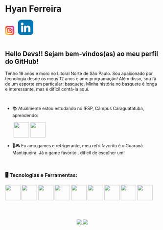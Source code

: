 </br>

# Hyan Ferreira

<div display="inline-blick">
<a href="https://instagram.com/hyanferreira27?igshid=MzMyNGUyNmU2YQ=="><img src="./instagram.png" alt="instagram" width="30"></a>‎ ‎ ‎ <a href="https://www.linkedin.com/in/hyan-ferreira-926b30225/"><img src="./linkedin.png" alt="linkedin"></a>
</div>

</br>

## Hello Devs!! Sejam bem-vindos(as) ao meu perfil do GitHub!
Tenho 19 anos e moro no Litoral Norte de São Paulo. Sou apaixonado por tecnologia desde os meus 12 anos e amo programação! Além disso, sou fã de um esporte em particular: basquete. Minha história no basquete é longa e interessante, mas é difícil contá-la aqui.

</br>

- 📚 Atualmente estou estudando no IFSP, Câmpus Caraguatatuba, aprendendo:

‎ ‎‎ ‎ ‎ ‎ ‎ ‎ <img src="https://cdn.jsdelivr.net/gh/devicons/devicon/icons/react/react-original.svg"  width="50px" height="50px"/> <img src="https://cdn.jsdelivr.net/gh/devicons/devicon/icons/nodejs/nodejs-original.svg" width="50px" height="50px"/>

- 🥤🎮 Eu amo games e refrigerante, meu refri favorito é o Guaraná Mantiqueira. Já o game favorito.. díficil de escolher um!

</br>

### 🖥️ Tecnologias e Ferramentas: 
<img src="https://cdn.jsdelivr.net/gh/devicons/devicon/icons/html5/html5-original.svg" width="50px" height="50px"/> <img src="https://cdn.jsdelivr.net/gh/devicons/devicon/icons/css3/css3-original.svg"  width="50px" height="50px"/> <img src="https://cdn.jsdelivr.net/gh/devicons/devicon/icons/python/python-original.svg"  width="50px" height="50px"/> <img src="https://cdn.jsdelivr.net/gh/devicons/devicon/icons/javascript/javascript-original.svg" width="50px" height="50px"/> <img src="https://cdn.jsdelivr.net/gh/devicons/devicon/icons/mysql/mysql-plain.svg"  width="50px" height="50px"/> <img src="https://cdn.jsdelivr.net/gh/devicons/devicon/icons/figma/figma-original.svg"  width="50px" height="50px"/> <img src="https://cdn.jsdelivr.net/gh/devicons/devicon/icons/canva/canva-original.svg"  width="50px" height="50px"/> <img src="https://cdn.jsdelivr.net/gh/devicons/devicon/icons/github/github-original.svg"  width="50px" height="50px"/> <img src="https://cdn.jsdelivr.net/gh/devicons/devicon/icons/git/git-original.svg"  width="50px" height="50px"/>


</br>

##
<div align="center">
    <a href="https://github.com/HyanFerreira">
    <img loading="lazy" height="180em" src="https://github-readme-stats.vercel.app/api/top-langs/?username=HyanFerreira&layout=compact&langs_count=7&theme=dracula"/>
    <img loading="lazy" height="180em" src="https://github-readme-stats.vercel.app/api?username=HyanFerreira&show_icons=true&theme=dracula&include_all_commits=true&count_private=true"/>
</div>
